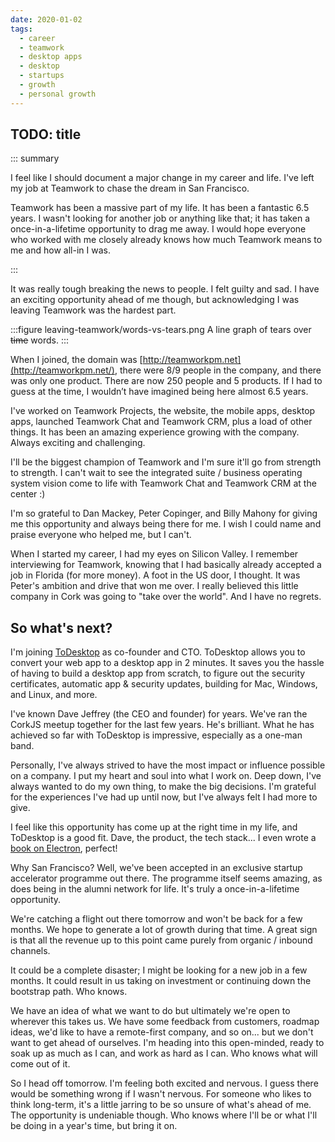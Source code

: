 ```yaml
---
date: 2020-01-02
tags:
  - career
  - teamwork
  - desktop apps
  - desktop
  - startups
  - growth
  - personal growth
---
```


## TODO: title

::: summary

I feel like I should document a major change in my career and life. I've left my job at Teamwork to chase the dream in San Francisco. 

Teamwork has been a massive part of my life. It has been a fantastic 6.5 years. I wasn't looking for another job or anything like that; it has taken a once-in-a-lifetime opportunity to drag me away. I would hope everyone who worked with me closely already knows how much Teamwork means to me and how all-in I was.

:::

It was really tough breaking the news to people. I felt guilty and sad. I have an exciting opportunity ahead of me though, but acknowledging I was leaving Teamwork was the hardest part.

:::figure leaving-teamwork/words-vs-tears.png A line graph of tears over ~~time~~ words.
:::

When I joined, the domain was [http://teamworkpm.net](http://teamworkpm.net/), there were 8/9 people in the company, and there was only one product. There are now 250 people and 5 products. If I had to guess at the time, I wouldn’t have imagined being here almost 6.5 years.

I've worked on Teamwork Projects, the website, the mobile apps, desktop apps, launched Teamwork Chat and Teamwork CRM, plus a load of other things. It has been an amazing experience growing with the company. Always exciting and challenging.

I'll be the biggest champion of Teamwork and I'm sure it'll go from strength to strength. I can't wait to see the integrated suite / business operating system vision come to life with Teamwork Chat and Teamwork CRM at the center :)

I'm so grateful to Dan Mackey, Peter Copinger, and Billy Mahony for giving me this opportunity and always being there for me. I wish I could name and praise everyone who helped me, but I can't.

When I started my career, I had my eyes on Silicon Valley. I remember interviewing for Teamwork, knowing that I had basically already accepted a job in Florida (for more money). A foot in the US door, I thought. It was Peter's ambition and drive that won me over. I really believed this little company in Cork was going to "take over the world". And I have no regrets.

## So what's next?

I'm joining [ToDesktop](https://todesktop.com) as co-founder and CTO. ToDesktop allows you  to convert your web app to a desktop app in 2 minutes. It saves you the hassle of having to build a desktop app from scratch, to figure out the security certificates, automatic app & security updates, building for Mac, Windows, and Linux, and more.

I've known Dave Jeffrey (the CEO and founder) for years. We've ran the CorkJS meetup together for the last few years. He's brilliant. What he has achieved so far with ToDesktop is impressive, especially as a one-man band.

Personally, I've always strived to have the most impact or influence possible on a company. I put my heart and soul into what I work on. Deep down, I've always wanted to do my own thing, to make the big decisions. I'm grateful for the experiences I've had up until now, but I've always felt I had more to give.

I feel like this opportunity has come up at the right time in my life, and ToDesktop is a good fit. Dave, the product, the tech stack... I even wrote a [book on Electron](http://shop.oreilly.com/product/9781939902344.do), perfect!

Why San Francisco?  Well, we've been accepted in an exclusive startup accelerator programme out there. The programme itself seems amazing, as does being in the alumni network for life. It's truly a once-in-a-lifetime opportunity.

We're catching a flight out there tomorrow and won't be back for a few months. We hope to generate a lot of growth during that time. A great sign is that all the revenue up to this point came purely from organic / inbound channels.

It could be a complete disaster; I might be looking for a new job in a few months. It could result in us taking on investment or continuing down the bootstrap path. Who knows.

We have an idea of what we want to do but ultimately we're open to wherever this takes us. We have some feedback from customers, roadmap ideas, we'd like to have a remote-first company, and so on... but we don't want to get ahead of ourselves. I'm heading into this open-minded, ready to soak up as much as I can, and work as hard as I can. Who knows what will come out of it.

So I head off tomorrow. I'm feeling both excited and nervous. I guess there would be something wrong if I wasn't nervous. For someone who likes to think long-term, it's a little jarring to be so unsure of what's ahead of me. The opportunity is undeniable though. Who knows where I'll be or what I'll be doing in a year's time, but bring it on.